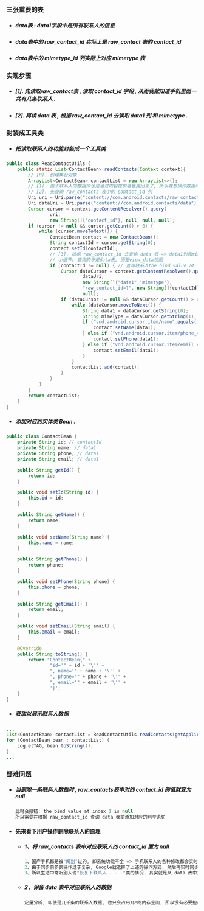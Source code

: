 ### 三张重要的表

* ##### data表 : data1字段中是所有联系人的信息
* ##### data表中的 raw\_contact\_id 实际上是 raw\_contact 表的 contact\_id
* ##### data表中的 mimetype\_id 列实际上对应 mimetype 表

### 实现步骤

* ##### \[1\]. 先读取raw\_contact表 , 读取 contact\_id 字段 , 从而我就知道手机里面一共有几条联系人 .
* ##### \[2\]. 再读 data 表 , 根据 raw\_contact\_id 去读取 data1 列 和 mimetype .

### 封装成工具类

* ##### 把读取联系人的功能封装成一个工具类

```java
public class ReadContactUtils {
    public static List<ContactBean> readContacts(Context context){
        // [0]. 创建集合对象
        ArrayList<ContactBean> contactList = new ArrayList<>();
        // [1]. 由于联系人的数据库也是通过内容提供者暴露出来了, 所以我想操作数据库直接使用内容解析者
        // [2]. 先查询 raw_contacts 表中的 contact_id 列
        Uri uri = Uri.parse("content://com.android.contacts/raw_contacts");
        Uri dataUri = Uri.parse("content://com.android.contacts/data");
        Cursor cursor = context.getContentResolver().query(
                uri,
                new String[]{"contact_id"}, null, null, null);
        if (cursor != null && cursor.getCount() > 0) {
            while (cursor.moveToNext()) {
                ContactBean contact = new ContactBean();
                String contactId = cursor.getString(0);
                contact.setId(contactId);
                // [3]. 根据 raw_contact_id 去查询 data 表 => data1列和mimetype_id列
                // 小细节: 查询的不是data表, 而是view_data视图
                if (contactId != null) { // 查询联系人the bind value at index 1 is null(注意: selectionArgs不能为空)
                    Cursor dataCursor = context.getContentResolver().query(
                            dataUri,
                            new String[]{"data1","mimetype"},
                            "raw_contact_id=?", new String[]{contactId},
                            null);
                    if (dataCursor != null && dataCursor.getCount() > 0) {
                        while (dataCursor.moveToNext()) {
                            String data1 = dataCursor.getString(0);
                            String mimeType = dataCursor.getString(1);
                            if ("vnd.android.cursor.item/name".equals(mimeType)) {
                                contact.setName(data1);
                            } else if ("vnd.android.cursor.item/phone_v2".equals(mimeType)) {
                                contact.setPhone(data1);
                            } else if ("vnd.android.cursor.item/email_v2".equals(mimeType)) {
                                contact.setEmail(data1);
                            }
                        }
                        contactList.add(contact);
                    }
                }
            }
        }
        return contactList;
    }
}
```

* ##### 添加对应的实体类 Bean .

```java
public class ContactBean {
    private String id; // contactId
    private String name; // data1
    private String phone; // data1
    private String email; // data1

    public String getId() {
        return id;
    }

    public void setId(String id) {
        this.id = id;
    }

    public String getName() {
        return name;
    }

    public void setName(String name) {
        this.name = name;
    }

    public String getPhone() {
        return phone;
    }

    public void setPhone(String phone) {
        this.phone = phone;
    }

    public String getEmail() {
        return email;
    }

    public void setEmail(String email) {
        this.email = email;
    }

    @Override
    public String toString() {
        return "ContactBean{" +
                "id='" + id + '\'' +
                ", name='" + name + '\'' +
                ", phone='" + phone + '\'' +
                ", email='" + email + '\'' +
                '}';
    }
}
```

* ##### 获取以展示联系人数据

```java
...
List<ContactBean> contactList = ReadContactUtils.readContacts(getApplicationContext());
for (ContactBean bean : contactList) {
    Log.e(TAG, bean.toString());
}
...
```

### 疑难问题

* ##### 当删除一条联系人数据时 , raw\_contacts表中对的 contact\_id 的值就变为 null

  ```java
  此时会报错: the bind value at index 1 is null
  所以需要在根据 raw_contact_id 查询 data 表前添加对应的判空语句
  ```
* #### 先来看下用户操作删除联系人的原理

  * ##### 1、将 raw\_contacts 表中对应联系人的 contact\_id 置为 null

    ```java
    1、国产手机都是被"阉割"过的, 即系统功能不全 => 手机联系人的各种修改都会实时同步到Google服务器上(Email), 但国内没有相应的服务器.
    2、由于同步前多表操作过于复杂, Google就选择了上述的操作方式, 然后再实时同步.
    3、所以生活中常听别人说"恢复下联系人 . . ."类的情况, 其实就是从 data 表中重新获取联系人数据而已
    ```
  * ##### 2、保留 data 表中对应联系人的数据

    ```java
    定量分析, 即使是几千条的联系人数据, 也只会占用几M的内存空间, 所以没有必要担心会因为联系人过多导致内存占用过大的情况
    ```

### 



